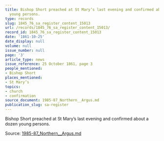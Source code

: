 ```yaml
---
title: Bishop Short preached at St Mary’s last evening and confirmed about a dozen
  young persons.
type: records
slug: 1845_76_sa_register_content_15013
url: /records/1845_76_sa_register_content_15013/
record_id: 1845_76_sa_register_content_15013
date: '1861-10-25'
date_display: null
volume: null
issue_number: null
page: '3'
article_type: news
issue_reference: 25 October 1861, page 3
people_mentioned:
- Bishop Short
places_mentioned:
- St Mary’s
topics:
- church
- confirmation
source_document: 1985-87_Northern__Argus.md
publication_slug: sa-register
---
```


Bishop Short preached at St Mary’s last evening and confirmed about a dozen young persons.

Source: [1985-87_Northern__Argus.md](/downloads/markdown/1985-87_Northern__Argus.md)
